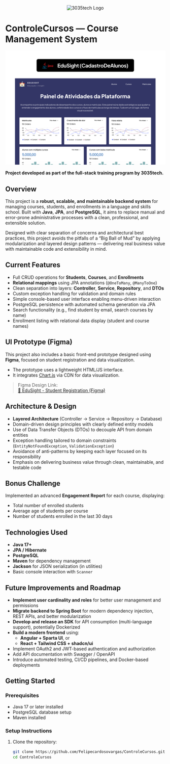 <p align="center">
  <img src="https://d9hhrg4mnvzow.cloudfront.net/lp.3035tech.com/96c1669d-logo-teach-horiz-branco_1000000000000000000028.png" alt="3035tech Logo" width="150"/>
</p>

# ControleCursos — Course Management System

<p align="center">
  <img src="https://github.com/Felipecardosovargas/ControleCursos/blob/main/Thumbnail.png" alt="3035tech Project Thumbnail" width="1000"/>
</p>

**Project developed as part of the full-stack training program by 3035tech.**

## Overview

This project is a **robust, scalable, and maintainable backend system** for managing courses, students, and enrollments in a language and skills school. Built with **Java**, **JPA**, and **PostgreSQL**, it aims to replace manual and error-prone administrative processes with a clean, professional, and extensible solution.

Designed with clear separation of concerns and architectural best practices, this project avoids the pitfalls of a “Big Ball of Mud” by applying modularization and layered design patterns — delivering real business value with maintainable code and extensibility in mind.

## Current Features

- Full CRUD operations for **Students**, **Courses**, and **Enrollments**
- **Relational mappings** using JPA annotations (`@OneToMany`, `@ManyToOne`)
- Clean separation into layers: **Controller**, **Service**, **Repository**, and **DTOs**
- Custom exception handling for validation and domain rules
- Simple console-based user interface enabling menu-driven interaction
- PostgreSQL persistence with automated schema generation via JPA
- Search functionality (e.g., find student by email, search courses by name)
- Enrollment listing with relational data display (student and course names)

## UI Prototype (Figma)

This project also includes a basic front-end prototype designed using **Figma**, focused on student registration and data visualization.

- The prototype uses a lightweight HTML/JS interface.
- It integrates [Chart.js](https://www.chartjs.org/) via CDN for data visualization.

> Figma Design Link:  
> [🎨 EduSight - Student Registration (Figma)](https://www.figma.com/design/DoIPJ51PHbHGIKqiaOL13M/EduSight--CadastroDeAlunos-?m=auto&t=p8ymrjHTXpup5Q5m-1)

## Architecture & Design

- **Layered Architecture** (Controller → Service → Repository → Database)
- Domain-driven design principles with clearly defined entity models
- Use of Data Transfer Objects (DTOs) to decouple API from domain entities
- Exception handling tailored to domain constraints (`EntityNotFoundException`, `ValidationException`)
- Avoidance of anti-patterns by keeping each layer focused on its responsibility
- Emphasis on delivering business value through clean, maintainable, and testable code

## Bonus Challenge

Implemented an advanced **Engagement Report** for each course, displaying:

- Total number of enrolled students
- Average age of students per course
- Number of students enrolled in the last 30 days

## Technologies Used

- **Java 17+**
- **JPA / Hibernate**
- **PostgreSQL**
- **Maven** for dependency management
- **Jackson** for JSON serialization (in utilities)
- Basic console interaction with `Scanner`

## Future Improvements and Roadmap

- **Implement user cardinality and roles** for better user management and permissions
- **Migrate backend to Spring Boot** for modern dependency injection, REST APIs, and better modularization
- **Develop and release an SDK** for API consumption (multi-language support), potentially Dockerized
- **Build a modern frontend** using:
  - **Angular + Sparta UI**, or
  - **React + Tailwind CSS + shadcn/ui**
- Implement OAuth2 and JWT-based authentication and authorization
- Add API documentation with Swagger / OpenAPI
- Introduce automated testing, CI/CD pipelines, and Docker-based deployments

## Getting Started

### Prerequisites

- Java 17 or later installed
- PostgreSQL database setup
- Maven installed

### Setup Instructions

1. Clone the repository:

   ```bash
   git clone https://github.com/Felipecardosovargas/ControleCursos.git
   cd ControleCursos

